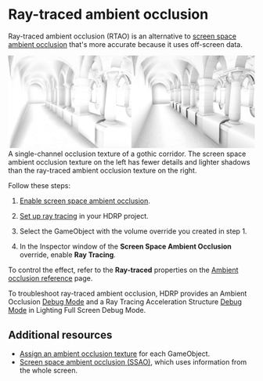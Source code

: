 # Ray-traced ambient occlusion

Ray-traced ambient occlusion (RTAO) is an alternative to [screen space ambient occlusion](Override-Ambient-Occlusion.md) that's more accurate because it uses off-screen data.

![A single-channel occlusion texture of a gothic corridor. The screen space ambient occlusion texture on the left has fewer details and lighter shadows than the ray-traced ambient occlusion texture on the right.](Images/ssao-rtao-comparison.jpg)<br/>
A single-channel occlusion texture of a gothic corridor. The screen space ambient occlusion texture on the left has fewer details and lighter shadows than the ray-traced ambient occlusion texture on the right.

Follow these steps:

1. [Enable screen space ambient occlusion](Override-Ambient-Occlusion.md#enable-screen-space-ambient-occlusion).

1. [Set up ray tracing](Ray-Tracing-Getting-Started.md) in your HDRP project.

1. Select the GameObject with the volume override you created in step 1.

1. In the Inspector window of the **Screen Space Ambient Occlusion** override, enable **Ray Tracing**.

To control the effect, refer to the **Ray-traced** properties on the [Ambient occlusion reference](reference-ambient-occlusion.md) page.

To troubleshoot ray-traced ambient occlusion, HDRP provides an Ambient Occlusion [Debug Mode](Ray-Tracing-Debug.md) and a Ray Tracing Acceleration Structure [Debug Mode](Ray-Tracing-Debug.md) in Lighting Full Screen Debug Mode.

## Additional resources

- [Assign an ambient occlusion texture](Ambient-Occlusion.md) for each GameObject.
- [Screen space ambient occlusion (SSAO)](Override-Ambient-Occlusion.md), which uses information from the whole screen.
